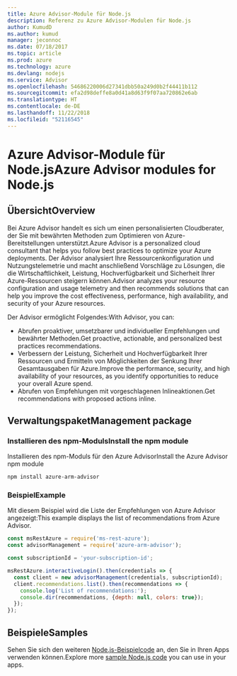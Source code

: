 ```yaml
---
title: Azure Advisor-Module für Node.js
description: Referenz zu Azure Advisor-Modulen für Node.js
author: KumudD
ms.author: kumud
manager: jeconnoc
ms.date: 07/18/2017
ms.topic: article
ms.prod: azure
ms.technology: azure
ms.devlang: nodejs
ms.service: Advisor
ms.openlocfilehash: 54686220006d27341dbb50a249d0b2f44411b112
ms.sourcegitcommit: efa2d98deffe8a0d41a8d63f9f07aa720862e6ab
ms.translationtype: HT
ms.contentlocale: de-DE
ms.lasthandoff: 11/22/2018
ms.locfileid: "52116545"
---
```

# <a name="azure-advisor-modules-for-nodejs"></a><span data-ttu-id="bc6ad-103">Azure Advisor-Module für Node.js</span><span class="sxs-lookup"><span data-stu-id="bc6ad-103">Azure Advisor modules for Node.js</span></span>

## <a name="overview"></a><span data-ttu-id="bc6ad-104">Übersicht</span><span class="sxs-lookup"><span data-stu-id="bc6ad-104">Overview</span></span>

<span data-ttu-id="bc6ad-105">Bei Azure Advisor handelt es sich um einen personalisierten Cloudberater, der Sie mit bewährten Methoden zum Optimieren von Azure-Bereitstellungen unterstützt.</span><span class="sxs-lookup"><span data-stu-id="bc6ad-105">Azure Advisor is a personalized cloud consultant that helps you follow best practices to optimize your Azure deployments.</span></span> <span data-ttu-id="bc6ad-106">Der Advisor analysiert Ihre Ressourcenkonfiguration und Nutzungstelemetrie und macht anschließend Vorschläge zu Lösungen, die die Wirtschaftlichkeit, Leistung, Hochverfügbarkeit und Sicherheit Ihrer Azure-Ressourcen steigern können.</span><span class="sxs-lookup"><span data-stu-id="bc6ad-106">Advisor analyzes your resource configuration and usage telemetry and then recommends solutions that can help you improve the cost effectiveness, performance, high availability, and security of your Azure resources.</span></span>

<span data-ttu-id="bc6ad-107">Der Advisor ermöglicht Folgendes:</span><span class="sxs-lookup"><span data-stu-id="bc6ad-107">With Advisor, you can:</span></span>
- <span data-ttu-id="bc6ad-108">Abrufen proaktiver, umsetzbarer und individueller Empfehlungen und bewährter Methoden.</span><span class="sxs-lookup"><span data-stu-id="bc6ad-108">Get proactive, actionable, and personalized best practices recommendations.</span></span>
- <span data-ttu-id="bc6ad-109">Verbessern der Leistung, Sicherheit und Hochverfügbarkeit Ihrer Ressourcen und Ermitteln von Möglichkeiten der Senkung Ihrer Gesamtausgaben für Azure.</span><span class="sxs-lookup"><span data-stu-id="bc6ad-109">Improve the performance, security, and high availability of your resources, as you identify opportunities to reduce your overall Azure spend.</span></span>
- <span data-ttu-id="bc6ad-110">Abrufen von Empfehlungen mit vorgeschlagenen Inlineaktionen.</span><span class="sxs-lookup"><span data-stu-id="bc6ad-110">Get recommendations with proposed actions inline.</span></span>

## <a name="management-package"></a><span data-ttu-id="bc6ad-111">Verwaltungspaket</span><span class="sxs-lookup"><span data-stu-id="bc6ad-111">Management package</span></span>

### <a name="install-the-npm-module"></a><span data-ttu-id="bc6ad-112">Installieren des npm-Moduls</span><span class="sxs-lookup"><span data-stu-id="bc6ad-112">Install the npm module</span></span>

<span data-ttu-id="bc6ad-113">Installieren des npm-Moduls für den Azure Advisor</span><span class="sxs-lookup"><span data-stu-id="bc6ad-113">Install the Azure Advisor npm module</span></span>

```bash
npm install azure-arm-advisor
```

### <a name="example"></a><span data-ttu-id="bc6ad-114">Beispiel</span><span class="sxs-lookup"><span data-stu-id="bc6ad-114">Example</span></span>

<span data-ttu-id="bc6ad-115">Mit diesem Beispiel wird die Liste der Empfehlungen von Azure Advisor angezeigt:</span><span class="sxs-lookup"><span data-stu-id="bc6ad-115">This example displays the list of recommendations from Azure Advisor.</span></span>

```javascript
const msRestAzure = require('ms-rest-azure');
const advisorManagement = require('azure-arm-advisor');

const subscriptionId = 'your-subscription-id';

msRestAzure.interactiveLogin().then(credentials => {
  const client = new advisorManagement(credentials, subscriptionId);
  client.recommendations.list().then(recommendations => {
    console.log('List of recommendations:');
    console.dir(recommendations, {depth: null, colors: true});
  });
});
```

## <a name="samples"></a><span data-ttu-id="bc6ad-116">Beispiele</span><span class="sxs-lookup"><span data-stu-id="bc6ad-116">Samples</span></span>

<span data-ttu-id="bc6ad-117">Sehen Sie sich den weiteren [Node.js-Beispielcode](https://azure.microsoft.com/resources/samples/?platform=nodejs) an, den Sie in Ihren Apps verwenden können.</span><span class="sxs-lookup"><span data-stu-id="bc6ad-117">Explore more [sample Node.js code](https://azure.microsoft.com/resources/samples/?platform=nodejs) you can use in your apps.</span></span>

